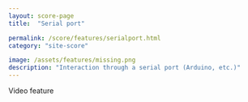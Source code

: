 ```yaml
---
layout: score-page
title:  "Serial port"

permalink: /score/features/serialport.html
category: "site-score"

image: /assets/features/missing.png
description: "Interaction through a serial port (Arduino, etc.)"
---
```


Video feature
